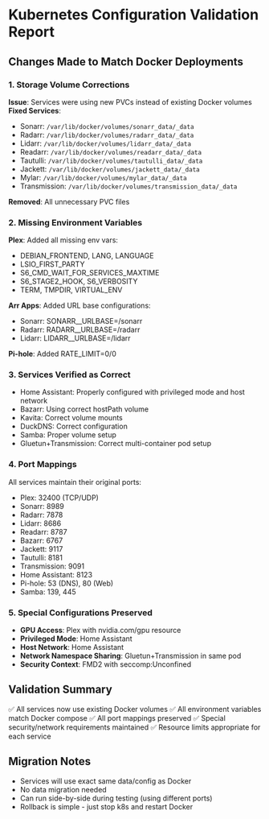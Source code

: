 # Kubernetes Configuration Validation Report

## Changes Made to Match Docker Deployments

### 1. Storage Volume Corrections
**Issue**: Services were using new PVCs instead of existing Docker volumes
**Fixed Services**:
- Sonarr: `/var/lib/docker/volumes/sonarr_data/_data`
- Radarr: `/var/lib/docker/volumes/radarr_data/_data`
- Lidarr: `/var/lib/docker/volumes/lidarr_data/_data`
- Readarr: `/var/lib/docker/volumes/readarr_data/_data`
- Tautulli: `/var/lib/docker/volumes/tautulli_data/_data`
- Jackett: `/var/lib/docker/volumes/jackett_data/_data`
- Mylar: `/var/lib/docker/volumes/mylar_data/_data`
- Transmission: `/var/lib/docker/volumes/transmission_data/_data`

**Removed**: All unnecessary PVC files

### 2. Missing Environment Variables
**Plex**: Added all missing env vars:
- DEBIAN_FRONTEND, LANG, LANGUAGE
- LSIO_FIRST_PARTY
- S6_CMD_WAIT_FOR_SERVICES_MAXTIME
- S6_STAGE2_HOOK, S6_VERBOSITY
- TERM, TMPDIR, VIRTUAL_ENV

**Arr Apps**: Added URL base configurations:
- Sonarr: SONARR__URLBASE=/sonarr
- Radarr: RADARR__URLBASE=/radarr
- Lidarr: LIDARR__URLBASE=/lidarr

**Pi-hole**: Added RATE_LIMIT=0/0

### 3. Services Verified as Correct
- Home Assistant: Properly configured with privileged mode and host network
- Bazarr: Using correct hostPath volume
- Kavita: Correct volume mounts
- DuckDNS: Correct configuration
- Samba: Proper volume setup
- Gluetun+Transmission: Correct multi-container pod setup

### 4. Port Mappings
All services maintain their original ports:
- Plex: 32400 (TCP/UDP)
- Sonarr: 8989
- Radarr: 7878
- Lidarr: 8686
- Readarr: 8787
- Bazarr: 6767
- Jackett: 9117
- Tautulli: 8181
- Transmission: 9091
- Home Assistant: 8123
- Pi-hole: 53 (DNS), 80 (Web)
- Samba: 139, 445

### 5. Special Configurations Preserved
- **GPU Access**: Plex with nvidia.com/gpu resource
- **Privileged Mode**: Home Assistant
- **Host Network**: Home Assistant
- **Network Namespace Sharing**: Gluetun+Transmission in same pod
- **Security Context**: FMD2 with seccomp:Unconfined

## Validation Summary
✅ All services now use existing Docker volumes
✅ All environment variables match Docker compose
✅ All port mappings preserved
✅ Special security/network requirements maintained
✅ Resource limits appropriate for each service

## Migration Notes
- Services will use exact same data/config as Docker
- No data migration needed
- Can run side-by-side during testing (using different ports)
- Rollback is simple - just stop k8s and restart Docker